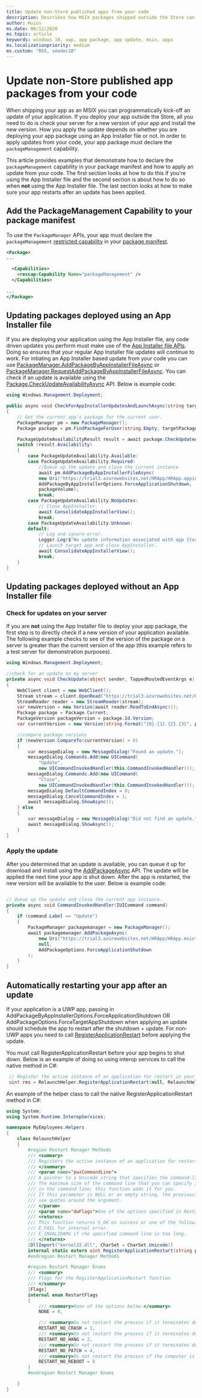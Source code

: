 ```yaml
---
title: Update non-Store published apps from your code
description: Describes how MSIX packages shipped outside the Store can be updated by developers in code. 
author: Huios
ms.date: 06/12/2020
ms.topic: article
keywords: windows 10, uwp, app package, app update, msix, appx
ms.localizationpriority: medium
ms.custom: "RS5, seodec18"
---
```


# Update non-Store published app packages from your code

When shipping your app as an MSIX you can programmatically kick-off an update of your application. If you deploy your app outside the Store, all you need to do is check your server for a new version of your app and install the new version. How you apply the update depends on whether you are deploying your app package using an App Installer file or not. In order to apply updates from your code, your app package must declare the `packageManagement` capability.

This article provides examples that demonstrate how to declare the `packageManagement` capability in your package manifest and how to apply an update from your code. The first section looks at how to do this if you're using the App Installer file and the second section is about how to do so when **not** using the App Installer file. The last section looks at how to make sure your app restarts after an update has been applied.

## Add the PackageManagement Capability to your package manifest

To use the `PackageManager` APIs, your app must declare the `packageManagement` [restricted capability](/windows/uwp/packaging/app-capability-declarations#restricted-capabilities) in your [package manifest](/uwp/schemas/appxpackage/appx-package-manifest).

```xml
<Package>
...

  <Capabilities>
    <rescap:Capability Name="packageManagement" />
  </Capabilities>
  
...
</Package>
```

## Updating packages deployed using an App Installer file

If you are deploying your application using the App Installer file, any code driven updates you perform must make use of the [App Installer file APIs](./app-installer/app-installer-documentation.md#app-installer-file-apis). Doing so ensures that your regular App Installer file updates will continue to work. For intiating an App Installer based update from your code you can use [PackageManager.AddPackageByAppInstallerFileAsync](/uwp/api/windows.management.deployment.packagemanager.addpackagebyappinstallerfileasync?view=winrt-19041) or [PackageManager.RequestAddPackageByAppInstallerFileAsync](/uwp/api/windows.management.deployment.packagemanager.requestaddpackagebyappinstallerfileasync?view=winrt-19041). You can check if an update is available using the [Package.CheckUpdateAvailabilityAsync](/uwp/api/windows.applicationmodel.package.checkupdateavailabilityasync?view=winrt-19041) API. Below is example code:

```csharp
using Windows.Management.Deployment;

public async void CheckForAppInstallerUpdatesAndLaunchAsync(string targetPackageFullName, PackageVolume packageVolume)
{
    // Get the current app's package for the current user.
    PackageManager pm = new PackageManager();
    Package package = pm.FindPackageForUser(string.Empty, targetPackageFullName);

    PackageUpdateAvailabilityResult result = await package.CheckUpdateAvailabilityAsync();
    switch (result.Availability)
    {
        case PackageUpdateAvailability.Available:
        case PackageUpdateAvailability.Required:
            //Queue up the update and close the current instance
            await pm.AddPackageByAppInstallerFileAsync(
            new Uri("https://trial3.azurewebsites.net/HRApp/HRApp.appinstaller"),
            AddPackageByAppInstallerOptions.ForceApplicationShutdown,
            packageVolume);
            break;
        case PackageUpdateAvailability.NoUpdates:
            // Close AppInstaller.
            await ConsolidateAppInstallerView();
            break;
        case PackageUpdateAvailability.Unknown:
        default:
            // Log and ignore error.
            Logger.Log($"No update information associated with app {targetPackageFullName}");
            // Launch target app and close AppInstaller.
            await ConsolidateAppInstallerView();
            break;
    }
}
```

## Updating packages deployed without an App Installer file


### Check for updates on your server

If you are **not** using the App Installer file to deploy your app package, the first step is to directly check if a new version of your application available. The following example checks to see of the version of the package on a server is greater than the current version of the app (this example refers to a test server for demonstration purposes).

```csharp
using Windows.Management.Deployment;

//check for an update on my server
private async void CheckUpdate(object sender, TappedRoutedEventArgs e)
{
    WebClient client = new WebClient();
    Stream stream = client.OpenRead("https://trial3.azurewebsites.net/HRApp/Version.txt");
    StreamReader reader = new StreamReader(stream);
    var newVersion = new Version(await reader.ReadToEndAsync());
    Package package = Package.Current;
    PackageVersion packageVersion = package.Id.Version;
    var currentVersion = new Version(string.Format("{0}.{1}.{2}.{3}", packageVersion.Major, packageVersion.Minor, packageVersion.Build, packageVersion.Revision));

    //compare package versions
    if (newVersion.CompareTo(currentVersion) > 0)
    {
        var messageDialog = new MessageDialog("Found an update.");
        messageDialog.Commands.Add(new UICommand(
            "Update",
            new UICommandInvokedHandler(this.CommandInvokedHandler)));
        messageDialog.Commands.Add(new UICommand(
            "Close",
            new UICommandInvokedHandler(this.CommandInvokedHandler)));
        messageDialog.DefaultCommandIndex = 0;
        messageDialog.CancelCommandIndex = 1;
        await messageDialog.ShowAsync();
    } else
    {
        var messageDialog = new MessageDialog("Did not find an update.");
        await messageDialog.ShowAsync();
    }
}
```

### Apply the update 

After you determined that an update is available, you can queue it up for download and install using the [AddPackageAsync](/uwp/api/windows.management.deployment.packagemanager.addpackageasync?view=winrt-19041) API. The update will be applied the next time your app is shut down. After the app is restarted, the new version will be available to the user. Below is example code:

```csharp

// Queue up the update and close the current app instance.
private async void CommandInvokedHandler(IUICommand command)
{
    if (command.Label == "Update")
    {
        PackageManager packagemanager = new PackageManager();
        await packagemanager.AddPackageAsync(
            new Uri("https://trial3.azurewebsites.net/HRApp/HRApp.msix"),
            null,
            AddPackageOptions.ForceApplicationShutdown
        );
    }
}
```

## Automatically restarting your app after an update

If your application is a UWP app, passing in AddPackageByAppInstallerOptions.ForceApplicationShutdown OR AddPackageOptions.ForceTargetAppShutdown when applying an update should schedule the app to restart after the shutdown + update. For non-UWP apps you need to call [RegisterApplicationRestart](/windows/apps/desktop/modernize/desktop-to-uwp-extensions#updates) before applying the update.

You must call RegisterApplicationRestart before your app begins to shut down. Below is an example of doing so using interop services to call the native method in C#:

```csharp
 // Register the active instance of an application for restart in your Update method
 uint res = RelaunchHelper.RegisterApplicationRestart(null, RelaunchHelper.RestartFlags.NONE);
```

An example of the helper class to call the native RegisterApplicationRestart method in C#:

```csharp
using System;
using System.Runtime.InteropServices;

namespace MyEmployees.Helpers
{
    class RelaunchHelper
    {
        #region Restart Manager Methods
        /// <summary>
        /// Registers the active instance of an application for restart.
        /// </summary>
        /// <param name="pwzCommandLine">
        /// A pointer to a Unicode string that specifies the command-line arguments for the application when it is restarted.
        /// The maximum size of the command line that you can specify is RESTART_MAX_CMD_LINE characters. Do not include the name of the executable
        /// in the command line; this function adds it for you.
        /// If this parameter is NULL or an empty string, the previously registered command line is removed. If the argument contains spaces,
        /// use quotes around the argument.
        /// </param>
        /// <param name="dwFlags">One of the options specified in RestartFlags</param>
        /// <returns>
        /// This function returns S_OK on success or one of the following error codes:
        /// E_FAIL for internal error.
        /// E_INVALIDARG if rhe specified command line is too long.
        /// </returns>
        [DllImport("kernel32.dll", CharSet = CharSet.Unicode)]
        internal static extern uint RegisterApplicationRestart(string pwzCommandLine, RestartFlags dwFlags);
        #endregion Restart Manager Methods

        #region Restart Manager Enums
        /// <summary>
        /// Flags for the RegisterApplicationRestart function
        /// </summary>
        [Flags]
        internal enum RestartFlags
        {
            /// <summary>None of the options below.</summary>
            NONE = 0,

            /// <summary>Do not restart the process if it terminates due to an unhandled exception.</summary>
            RESTART_NO_CRASH = 1,
            /// <summary>Do not restart the process if it terminates due to the application not responding.</summary>
            RESTART_NO_HANG = 2,
            /// <summary>Do not restart the process if it terminates due to the installation of an update.</summary>
            RESTART_NO_PATCH = 4,
            /// <summary>Do not restart the process if the computer is restarted as the result of an update.</summary>
            RESTART_NO_REBOOT = 8
        }
        #endregion Restart Manager Enums

    }
}
```